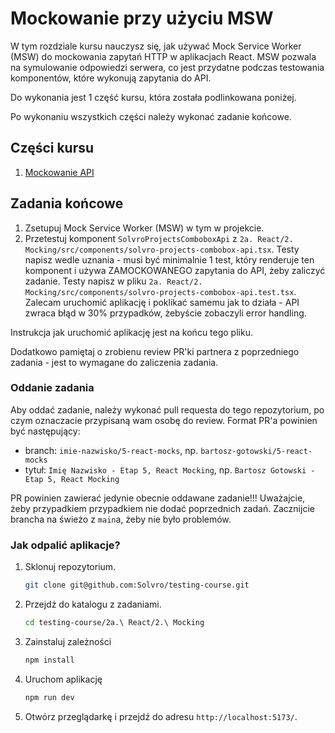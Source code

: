 # Mockowanie przy użyciu MSW

W tym rozdziale kursu nauczysz się, jak używać Mock Service Worker (MSW) do mockowania zapytań HTTP w aplikacjach React. MSW pozwala na symulowanie odpowiedzi serwera, co jest przydatne podczas testowania komponentów, które wykonują zapytania do API.

Do wykonania jest 1 część kursu, która została podlinkowana poniżej.

Po wykonaniu wszystkich części należy wykonać zadanie końcowe.

## Części kursu

1. [Mockowanie API](https://drive.google.com/drive/folders/1zcRfqxDEg5w3W-yO4aO4jwyV9EyFf4uQ?usp=drive_link)

## Zadania końcowe

1. Zsetupuj Mock Service Worker (MSW) w tym w projekcie.
2. Przetestuj komponent `SolvroProjectsComboboxApi` z `2a. React/2. Mocking/src/components/solvro-projects-combobox-api.tsx`. Testy napisz wedle uznania - musi być minimalnie 1 test, który renderuje ten komponent i używa ZAMOCKOWANEGO zapytania do API, żeby zaliczyć zadanie. Testy napisz w pliku `2a. React/2. Mocking/src/components/solvro-projects-combobox-api.test.tsx`. Zalecam uruchomić aplikację i poklikać samemu jak to działa - API zwraca błąd w 30% przypadków, żebyście zobaczyli error handling.

Instrukcja jak uruchomić aplikację jest na końcu tego pliku.

Dodatkowo pamiętaj o zrobienu review PR'ki partnera z poprzedniego zadania - jest to wymagane do zaliczenia zadania.

### Oddanie zadania

Aby oddać zadanie, należy wykonać pull requesta do tego repozytorium, po czym oznaczacie przypisaną wam osobę do review. Format PR'a powinien być następujący:

- branch: `imie-nazwisko/5-react-mocks`, np. `bartosz-gotowski/5-react-mocks`
- tytuł: `Imię Nazwisko - Etap 5, React Mocking`, np. `Bartosz Gotowski - Etap 5, React Mocking`

PR powinien zawierać jedynie obecnie oddawane zadanie!!! Uważajcie, żeby przypadkiem przypadkiem nie dodać poprzednich zadań. Zacznijcie brancha na świeżo z `main`a, żeby nie było problemów.

### Jak odpalić aplikacje?

1. Sklonuj repozytorium.

   ```sh
   git clone git@github.com:Solvro/testing-course.git
   ```

1. Przejdź do katalogu z zadaniami.

   ```sh
   cd testing-course/2a.\ React/2.\ Mocking
   ```

1. Zainstaluj zależności

   ```sh
   npm install
   ```

1. Uruchom aplikację

   ```sh
   npm run dev
   ```

1. Otwórz przeglądarkę i przejdź do adresu `http://localhost:5173/`.
